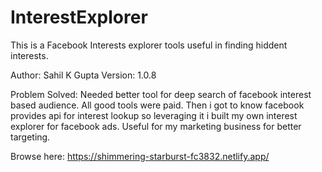 # InterestExplorer

This is a Facebook Interests explorer tools useful in finding hiddent interests.

Author: Sahil K Gupta
Version: 1.0.8

Problem Solved: 
    Needed better tool for deep search of facebook interest based audience. All good tools were paid.
    Then i got to know facebook provides api for interest lookup so leveraging it i built my own
    interest explorer for facebook ads. Useful for my marketing business for better targeting.

Browse here: https://shimmering-starburst-fc3832.netlify.app/
